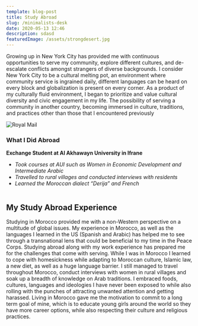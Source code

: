 ```yaml
---
template: blog-post
title: Study Abroad
slug: /minimalists-desk
date: 2020-05-13 12:46
description: sdasd
featuredImage: /assets/strongdesert.jpg
---
```

Growing up in New York City has provided me with continuous opportunities to serve my community, explore different cultures, and de-escalate conflicts amongst strangers of diverse backgrounds. I consider New York City to be a cultural melting pot, an environment where community service is ingrained daily, different languages can be heard on every block and globalization is present on every corner. As a product of my culturally fluid environment, I began to prioritize and value cultural diversity and civic engagement in my life. The possibility of serving a community in another country, becoming immersed in culture, traditions, and practices other than those that I encountered previously

![Royal Mail](/assets/rocksit.JPG "The Ruins near Fez, Morocco")


### What I Did Abroad

**Exchange Student at Al Akhawayn University in Ifrane**
* *Took courses at AUI such as Women in Economic Development and Intermediate Arabic*
* *Travelled to rural villages and conducted interviews with residents*
* *Learned the Moroccan dialect “Derija” and French*

![]()

## My Study Abroad Experience

Studying in Morocco provided me with a non-Western perspective on a multitude of global issues. My experience in Morocco, as well as the languages I learned in the US (Spanish and Arabic) has helped me to see through a transnational lens that could be beneficial to my time in the Peace Corps. Studying abroad along with my work experience has prepared me for the challenges that come with serving. While I was in Morocco I learned to cope with homesickness while adapting to Moroccan culture, Islamic law, a new diet, as well as a huge language barrier. I still managed to travel throughout Morocco, conduct interviews with women in rural villages and soak up a breadth of knowledge on Arab traditions. I embraced foods, cultures, languages and ideologies I have never been exposed to while also rolling with the punches of attracting unwanted attention and getting harassed. Living in Morocco gave me the motivation to commit to a long term goal of mine, which is to educate young girls around the world so they have more career options, while also respecting their culture and religious practices.
